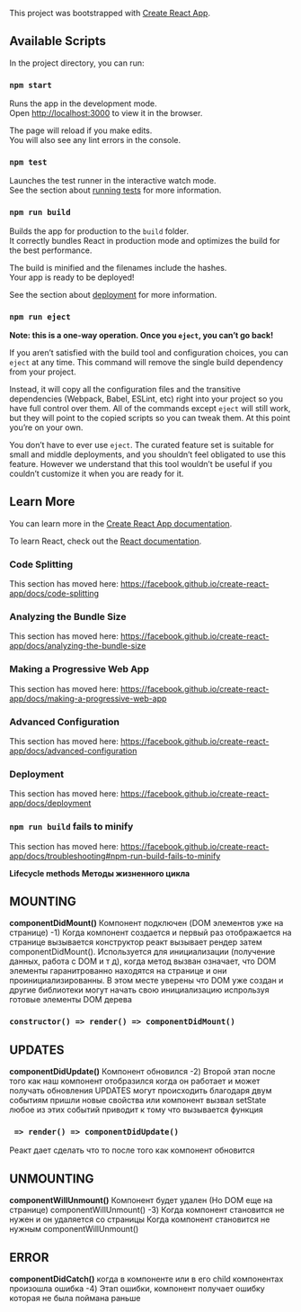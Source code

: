 This project was bootstrapped with [Create React App](https://github.com/facebook/create-react-app).

## Available Scripts

In the project directory, you can run:

### `npm start`

Runs the app in the development mode.<br>
Open [http://localhost:3000](http://localhost:3000) to view it in the browser.

The page will reload if you make edits.<br>
You will also see any lint errors in the console.

### `npm test`

Launches the test runner in the interactive watch mode.<br>
See the section about [running tests](https://facebook.github.io/create-react-app/docs/running-tests) for more information.

### `npm run build`

Builds the app for production to the `build` folder.<br>
It correctly bundles React in production mode and optimizes the build for the best performance.

The build is minified and the filenames include the hashes.<br>
Your app is ready to be deployed!

See the section about [deployment](https://facebook.github.io/create-react-app/docs/deployment) for more information.

### `npm run eject`

**Note: this is a one-way operation. Once you `eject`, you can’t go back!**

If you aren’t satisfied with the build tool and configuration choices, you can `eject` at any time. This command will remove the single build dependency from your project.

Instead, it will copy all the configuration files and the transitive dependencies (Webpack, Babel, ESLint, etc) right into your project so you have full control over them. All of the commands except `eject` will still work, but they will point to the copied scripts so you can tweak them. At this point you’re on your own.

You don’t have to ever use `eject`. The curated feature set is suitable for small and middle deployments, and you shouldn’t feel obligated to use this feature. However we understand that this tool wouldn’t be useful if you couldn’t customize it when you are ready for it.

## Learn More

You can learn more in the [Create React App documentation](https://facebook.github.io/create-react-app/docs/getting-started).

To learn React, check out the [React documentation](https://reactjs.org/).

### Code Splitting

This section has moved here: https://facebook.github.io/create-react-app/docs/code-splitting

### Analyzing the Bundle Size

This section has moved here: https://facebook.github.io/create-react-app/docs/analyzing-the-bundle-size

### Making a Progressive Web App

This section has moved here: https://facebook.github.io/create-react-app/docs/making-a-progressive-web-app

### Advanced Configuration

This section has moved here: https://facebook.github.io/create-react-app/docs/advanced-configuration

### Deployment

This section has moved here: https://facebook.github.io/create-react-app/docs/deployment

### `npm run build` fails to minify

This section has moved here: https://facebook.github.io/create-react-app/docs/troubleshooting#npm-run-build-fails-to-minify



**Lifecycle methods Методы жизненного цикла**

**MOUNTING**
------------
**componentDidMount()** Компонент подключен (DOM элементов уже на странице)
-1) Когда компонент создается и первый раз отображается на странице
вызывается конструктор реакт вызывает рендер затем componentDidMount(). 
Используется для инициализации (получение данных, работа с DOM и т д), когда метод вызван означает, что DOM элементы гаранитрованно находятся на странице и они проинициализированны. В этом месте уверены что DOM уже создан и другие библиотеки могут начать свою инициализацию испрользуя готовые элементы DOM дерева
### `constructor() => render() => componentDidMount()`

**UPDATES**
-----------
**componentDidUpdate()** Компонент обновился
-2) Второй этап после того как наш компонент отобразился когда он работает и может получать обновления
UPDATES могут происходить благодаря двум событиям пришли новые свойства или компонент вызвал setState
любое из этих событий приводит к тому что вызывается функция 
### ` => render() => componentDidUpdate()`
Реакт дает сделать что то после того как компонент обновится

**UNMOUNTING**
-------------
**componentWillUnmount()** Компонент будет удален (Но DOM еще на странице)
componentWillUnmount() 
-3) Когда компонент становится не нужен и он удаляется со страницы
Когда компонент становится не нужным componentWillUnmount() 

**ERROR**
---------
**componentDidCatch()** когда в компоненте или в его child компонентах произошла ошибка
-4) Этап ошибки, компонент получает ошибку которая не была поймана раньше

